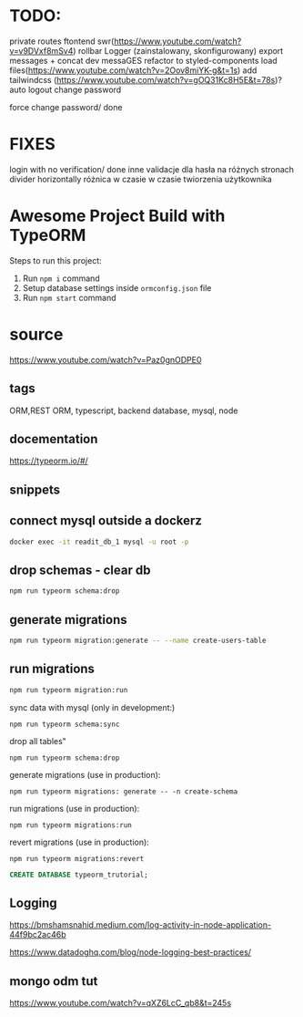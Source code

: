 # TODO:
private routes ftontend
swr(https://www.youtube.com/watch?v=v9DVxf8mSv4)
rollbar
Logger (zainstalowany, skonfigurowany)
export messages + concat dev messaGES
refactor to styled-components
load files(https://www.youtube.com/watch?v=2Oov8miYK-g&t=1s)
add tailwindcss (https://www.youtube.com/watch?v=gOQ31Kc8H5E&t=78s)?
auto logout
change password

force change password/ done


# FIXES
login with no verification/ done
inne validacje dla hasła na różnych stronach
divider horizontally
różnica w czasie w czasie twiorzenia użytkownika

# Awesome Project Build with TypeORM

Steps to run this project:

1. Run `npm i` command
2. Setup database settings inside `ormconfig.json` file
3. Run `npm start` command

# source

https://www.youtube.com/watch?v=Paz0gnODPE0

## tags

ORM,REST ORM, typescript, backend database, mysql, node

## docementation

https://typeorm.io/#/

## snippets

## connect mysql outside a dockerz
```sh
docker exec -it readit_db_1 mysql -u root -p
```

## drop schemas - clear db
```sh
npm run typeorm schema:drop
```

## generate migrations
```sh
npm run typeorm migration:generate -- --name create-users-table
```

## run migrations
```sh
npm run typeorm migration:run
```
sync data with mysql (only in development:)

```
npm run typeorm schema:sync
```

drop all tables"

```
npm run typeorm schema:drop
```

generate migrations (use in production):

```
npm run typeorm migrations: generate -- -n create-schema
```

run migrations (use in production):

```
npm run typeorm migrations:run
```

revert migrations (use in production):

```
npm run typeorm migrations:revert
```

```sql
CREATE DATABASE typeorm_trutorial;
```


## Logging
https://bmshamsnahid.medium.com/log-activity-in-node-application-44f9bc2ac46b

https://www.datadoghq.com/blog/node-logging-best-practices/

## mongo odm tut
https://www.youtube.com/watch?v=qXZ6LcC_qb8&t=245s
